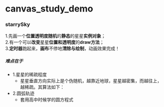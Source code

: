 # canvas_study_demo
### starrySky
 1.先画一个**位置透明度随机**的**静态**的星星**实例对象**；  
 2.有一个可以**改变**星星**位置和透明度**的**draw方法**；  
 3.**定时器**跑起来，**画布**不停地**清除与绘制**，动画效果完成！
##### 难点在于 
- 1.星星的稀疏程度
    - 星星垂直方向实际上是个伪随机，越靠近地球，星星越密集，而越往上，越稀疏。其算法如下：
- 2.圆弧轨迹  
    - 套用高中时候学的圆方程式  
    ![]()
